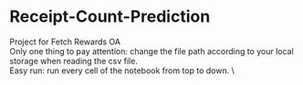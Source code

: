 # Receipt-Count-Prediction
Project for Fetch Rewards OA \
Only one thing to pay attention: change the file path according to your local storage when reading the csv file. \
Easy run: run every cell of the notebook from top to down. \
